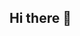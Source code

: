 ## Hi there 👋

<!--
**Josephine-coder/Josephine-coder** is a ✨ _special_ ✨ repository because its `README.md` (this file) appears on your GitHub profile.

Here are some ideas to get you started:

- 🔭 I’m currently working on something unique and awesome to showcase my skills
- 🌱 I’m currently brushing up my Javascript, React, and Firebase skills
- 📫 How to reach me: https://www.linkedin.com/in/josephine-omondi-40353579/

- 🙀⚡ Fun fact: The very first programmer in the world was a woman named Ada Lovelace.
-->
